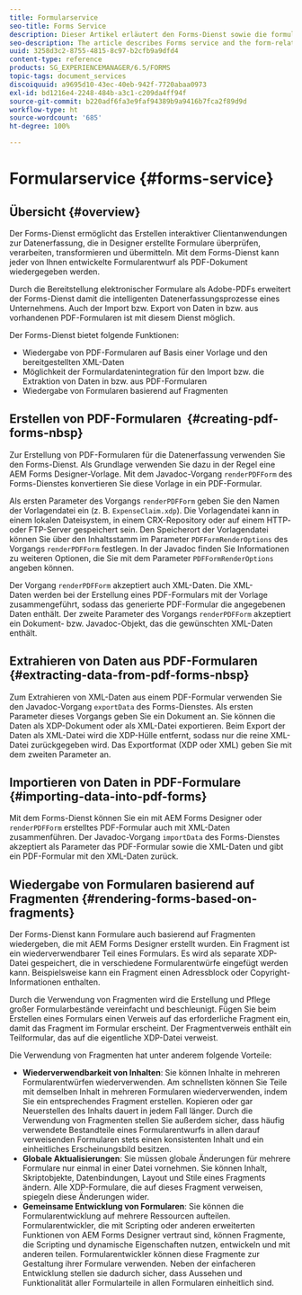 ```yaml
---
title: Formularservice
seo-title: Forms Service
description: Dieser Artikel erläutert den Forms-Dienst sowie die formularspezifischen Aufgaben, die Sie mit diesem Dienst ausführen können.
seo-description: The article describes Forms service and the form-related tasks you can perform using Forms service.
uuid: 3258d3c2-8755-4815-8c97-b2cfb9a9dfd4
content-type: reference
products: SG_EXPERIENCEMANAGER/6.5/FORMS
topic-tags: document_services
discoiquuid: a9695d10-43ec-40eb-942f-7720abaa0973
exl-id: bd1216e4-2248-484b-a3c1-c209da4ff94f
source-git-commit: b220adf6fa3e9faf94389b9a9416b7fca2f89d9d
workflow-type: ht
source-wordcount: '685'
ht-degree: 100%

---
```


# Formularservice {#forms-service}

## Übersicht {#overview}

Der Forms-Dienst ermöglicht das Erstellen interaktiver Clientanwendungen zur Datenerfassung, die in Designer erstellte Formulare überprüfen, verarbeiten, transformieren und übermitteln. Mit dem Forms-Dienst kann jeder von Ihnen entwickelte Formularentwurf als PDF-Dokument wiedergegeben werden.

Durch die Bereitstellung elektronischer Formulare als Adobe-PDFs erweitert der Forms-Dienst damit die intelligenten Datenerfassungsprozesse eines Unternehmens. Auch der Import bzw. Export von Daten in bzw. aus vorhandenen PDF-Formularen ist mit diesem Dienst möglich.

Der Forms-Dienst bietet folgende Funktionen:

* Wiedergabe von PDF-Formularen auf Basis einer Vorlage und den bereitgestellten XML-Daten
* Möglichkeit der Formulardatenintegration für den Import bzw. die Extraktion von Daten in bzw. aus PDF-Formularen
* Wiedergabe von Formularen basierend auf Fragmenten

## Erstellen von PDF-Formularen  {#creating-pdf-forms-nbsp}

Zur Erstellung von PDF-Formularen für die Datenerfassung verwenden Sie den Forms-Dienst. Als Grundlage verwenden Sie dazu in der Regel eine AEM Forms Designer-Vorlage. Mit dem Javadoc-Vorgang `renderPDFForm` des Forms-Dienstes konvertieren Sie diese Vorlage in ein PDF-Formular.

Als ersten Parameter des Vorgangs `renderPDFForm` geben Sie den Namen der Vorlagendatei ein (z. B. `ExpenseClaim.xdp`). Die Vorlagendatei kann in einem lokalen Dateisystem, in einem CRX-Repository oder auf einem HTTP- oder FTP-Server gespeichert sein. Den Speicherort der Vorlagendatei können Sie über den Inhaltsstamm im Parameter `PDFFormRenderOptions` des Vorgangs `renderPDFForm` festlegen. In der Javadoc finden Sie Informationen zu weiteren Optionen, die Sie mit dem Parameter `PDFFormRenderOptions` angeben können.

Der Vorgang `renderPDFForm` akzeptiert auch XML-Daten. Die XML-Daten werden bei der Erstellung eines PDF-Formulars mit der Vorlage zusammengeführt, sodass das generierte PDF-Formular die angegebenen Daten enthält. Der zweite Parameter des Vorgangs `renderPDFForm` akzeptiert ein Dokument- bzw. Javadoc-Objekt, das die gewünschten XML-Daten enthält.

## Extrahieren von Daten aus PDF-Formularen  {#extracting-data-from-pdf-forms-nbsp}

Zum Extrahieren von XML-Daten aus einem PDF-Formular verwenden Sie den Javadoc-Vorgang `exportData` des Forms-Dienstes. Als ersten Parameter dieses Vorgangs geben Sie ein Dokument an. Sie können die Daten als XDP-Dokument oder als XML-Datei exportieren. Beim Export der Daten als XML-Datei wird die XDP-Hülle entfernt, sodass nur die reine XML-Datei zurückgegeben wird. Das Exportformat (XDP oder XML) geben Sie mit dem zweiten Parameter an.

## Importieren von Daten in PDF-Formulare {#importing-data-into-pdf-forms}

Mit dem Forms-Dienst können Sie ein mit AEM Forms Designer oder `renderPDFForm` erstelltes PDF-Formular auch mit XML-Daten zusammenführen. Der Javadoc-Vorgang `importData` des Forms-Dienstes akzeptiert als Parameter das PDF-Formular sowie die XML-Daten und gibt ein PDF-Formular mit den XML-Daten zurück.

## Wiedergabe von Formularen basierend auf Fragmenten {#rendering-forms-based-on-fragments}

Der Forms-Dienst kann Formulare auch basierend auf Fragmenten wiedergeben, die mit AEM Forms Designer erstellt wurden. Ein Fragment ist ein wiederverwendbarer Teil eines Formulars. Es wird als separate XDP-Datei gespeichert, die in verschiedene Formularentwürfe eingefügt werden kann. Beispielsweise kann ein Fragment einen Adressblock oder Copyright-Informationen enthalten.

Durch die Verwendung von Fragmenten wird die Erstellung und Pflege großer Formularbestände vereinfacht und beschleunigt. Fügen Sie beim Erstellen eines Formulars einen Verweis auf das erforderliche Fragment ein, damit das Fragment im Formular erscheint. Der Fragmentverweis enthält ein Teilformular, das auf die eigentliche XDP-Datei verweist.

Die Verwendung von Fragmenten hat unter anderem folgende Vorteile:

* **Wiederverwendbarkeit von Inhalten**: Sie können Inhalte in mehreren Formularentwürfen wiederverwenden. Am schnellsten können Sie Teile mit demselben Inhalt in mehreren Formularen wiederverwenden, indem Sie ein entsprechendes Fragment erstellen. Kopieren oder gar Neuerstellen des Inhalts dauert in jedem Fall länger. Durch die Verwendung von Fragmenten stellen Sie außerdem sicher, dass häufig verwendete Bestandteile eines Formularentwurfs in allen darauf verweisenden Formularen stets einen konsistenten Inhalt und ein einheitliches Erscheinungsbild besitzen.
* **Globale Aktualisierungen**: Sie müssen globale Änderungen für mehrere Formulare nur einmal in einer Datei vornehmen. Sie können Inhalt, Skriptobjekte, Datenbindungen, Layout und Stile eines Fragments ändern. Alle XDP-Formulare, die auf dieses Fragment verweisen, spiegeln diese Änderungen wider.
* **Gemeinsame Entwicklung von Formularen**: Sie können die Formularentwicklung auf mehrere Ressourcen aufteilen. Formularentwickler, die mit Scripting oder anderen erweiterten Funktionen von AEM Forms Designer vertraut sind, können Fragmente, die Scripting und dynamische Eigenschaften nutzen, entwickeln und mit anderen teilen. Formularentwickler können diese Fragmente zur Gestaltung ihrer Formulare verwenden. Neben der einfacheren Entwicklung stellen sie dadurch sicher, dass Aussehen und Funktionalität aller Formularteile in allen Formularen einheitlich sind.
